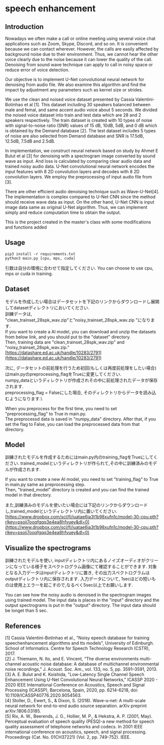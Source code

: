 # speech enhancement

## Introduction
Nowadays we often make a call or online meeting using several voice chat applications such as Zoom, Skype, Discord, and so on. It is convenient because we can contact wherever. However, the calls are easily affected by background noise due to their environment. Thus, we cannot hear the other voice clearly due to the noise because it can lower the quality of the call.  Denoising from sound wave technique can apply to call in noisy space or reduce error of voice detection.

Our objective is to implement U-Net convolutional neural network for denoising from audio file. We also examine this algorithm and find the impact by adjustment any parameters such as kernel size or strides.

We use the clean and noised voice dataset presented by Cassia Valentini-Botinhao et al [1]. This dataset including 30 speakers balanced between male and femal, and same accent audio voice about 5 seconds. We divided the noised voice dataset into train and test data which are 28 and 2 speakers respectively. The train dataset is created with 10 types of noise with signal-to-noise ratio (SNR) values of 15 dB, 10dB, 5dB, and 0 dB which is obtained by the Demand database [2]. The test dataset includes 5 types of noise are also selected from Demand database and SNR is 17.5dB, 12.5dB, 7.5dB and 2.5dB.

In implementation, we construct neural network based on study by Ahmet E Bulut et al [3] for denoising with a spectrogram image converted by sound wave as input. And loss is calculated by comparing clear audio data and trained noisy audio data. U-Net convolutional neural network encodes the input features with 8 2D convolution layers and decodes with 8 2D convolution layers. We employ the preprocessing of input audio file from [3].

There are other efficient audio denoising technique such as Wave-U-Net[4].  The implementation is complex compared to U-Net CNN since the method should receive wave data as input. On the other hand, U-Net CNN is input image data same as original U-Net algorithm. Thus, we can implement simply and reduce computation time to obtain the output.

This is the project created in the master's class with some modifications and functions added

## Usage
```
pip3 install -r requirements.txt
python3 main.py [cpu, mps, cuda]
```
引数は自分の環境に合わせて指定してください.
You can choose to use cpu, mps or cuda in training. 

## Dataset
モデルを作成したい場合はデータセットを下記のリンクからダウンロードし展開してdatasetディレクトリにおいてください.\
訓練データは, "clean_trainset_28spk_wav.zip"と"noisy_trainset_28spk_wav.zip "になります.\
If you want to create a AI model, you can download and unzip the datasets from below link, and you should put to the "dataset" directory.\
Then, training data are "clean_trainset_28spk_wav.zip" and "noisy_trainset_28spk_wav.zip."\
[https://datashare.ed.ac.uk/handle/10283/2791](https://datashare.ed.ac.uk/handle/10283/2791)

次に, データセットの前処理を行うため初回(もしくは再度前処理をしたい場合)はmain.pyのpreprocessing_flagをTrueに変更してください.\
numpy_dataというディレクトリが作成されその中に前処理されたデータが保存されます.\
preprocessing_flag = Falseにした場合, そのディレクトリからデータを読み込むようになります.\

When you preprocess for the first time, you need to set "preprocessing_flag" to True in main.py.\
The preprocessd data is saved in "numpy_data" directory. After that, if you set the flag to False, you can load the preprocessed data from that directory.

## Model
訓練されたモデルを作成するためにはmain.py内のtraining_flagをTrueにしてください. 
trained_modelというディレクトリが作られて,その中に訓練済みのモデルが作成されます.

If you want to create a new AI model, you need to set "training_flag" to True in main.py same as preprocessing step.\
Then, "trained_model" directory is created and you can find the trained model in that directory.

また,訓練済みのモデルを使いたい場合には下記のリンクからダウンロードし,trained_modelというディレクトリ内に置いてください.\
[https://www.dropbox.com/scl/fi/iuatae6ia3t1b98xufn1c/model-30-cpu.pth?rlkey=psoii7ooqfgqq3e4ea8hfvuey&dl=0](https://www.dropbox.com/scl/fi/iuatae6ia3t1b98xufn1c/model-30-cpu.pth?rlkey=psoii7ooqfgqq3e4ea8hfvuey&dl=0)


## Visualize the spectrograms
訓練されたモデルを使い, inputディレクトリ内にあるノイズオーディオがクリーンになっている様子をスペクトログラム画像にて確認することができます.
対象となる入力データはinputディレクトリに置き, その出力スペクトログラムは outputディレクトリ内に保存されます.
入力データについて, 1secほどの短いものは使用上エラーを起こすので,なるべく5sec以上でお願いします. 

You can see how the noisy audio is denoised in the spectrogram images using trained model.
The input data is places in the "input" directory and the output spectrograms is put in the "output" directory.
The input data should be longet than 5 sec.

## References
[1] Cassia Valentini-Botinhao et al., "Noisy epeech database for training speechenhancement algorithms and tts models", University of Edinburgh. School of Informatics. Centre for Speech Technology Research (CSTR), 2017. \
[2] J. Thiemann, N. Ito, and E. Vincent, “The diverse environments multi-channel acoustic noise database: A database of multichannel environmental noise recordings,” J. Acoust. Soc. Am., vol. 133, no. 5, pp. 3591–3591, 2013.\
[3] A. E. Bulut and K. Koishida, "Low-Latency Single Channel Speech Enhancement Using U-Net Convolutional Neural Networks," ICASSP 2020 - 2020 IEEE International Conference on Acoustics, Speech and Signal Processing (ICASSP), Barcelona, Spain, 2020, pp. 6214-6218, doi: 10.1109/ICASSP40776.2020.9054563.\
[4] Stoller, D., Ewert, S., & Dixon, S. (2018). Wave-u-net: A multi-scale neural network for end-to-end audio source separation. arXiv preprint arXiv:1806.03185.\
[5] Rix, A. W., Beerends, J. G., Hollier, M. P., & Hekstra, A. P. (2001, May). Perceptual evaluation of speech quality (PESQ)-a new method for speech quality assessment of telephone networks and codecs. In 2001 IEEE international conference on acoustics, speech, and signal processing. Proceedings (Cat. No. 01CH37221) (Vol. 2, pp. 749-752). IEEE.